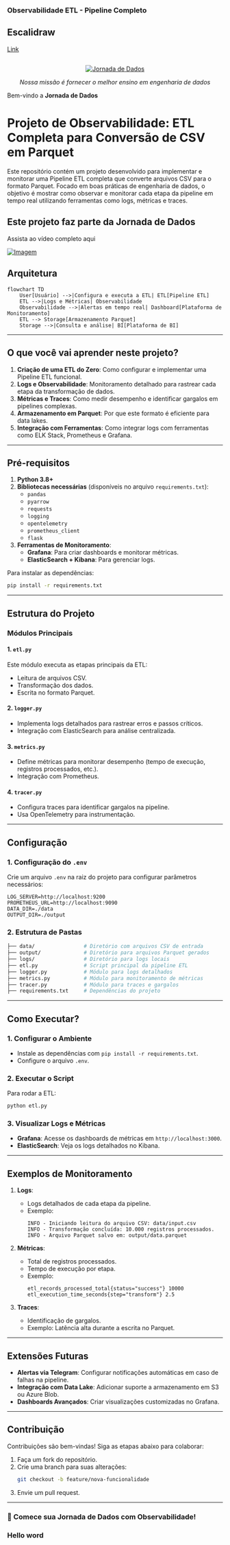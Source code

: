 ### Observabilidade ETL - Pipeline Completo

## Escalidraw

[Link](https://link.excalidraw.com/l/8pvW6zbNUnD/8YMdUcpuF1M)

##

<p align="center">
  <a href="https://suajornadadedados.com.br/"><img src="https://github.com/lvgalvao/data-engineering-roadmap/raw/main/pics/logo.png" alt="Jornada de Dados"></a>
</p>
<p align="center">
    <em>Nossa missão é fornecer o melhor ensino em engenharia de dados</em>
</p>

Bem-vindo a **Jornada de Dados**

# Projeto de Observabilidade: ETL Completa para Conversão de CSV em Parquet

Este repositório contém um projeto desenvolvido para implementar e monitorar uma Pipeline ETL completa que converte arquivos CSV para o formato Parquet. Focado em boas práticas de engenharia de dados, o objetivo é mostrar como observar e monitorar cada etapa da pipeline em tempo real utilizando ferramentas como logs, métricas e traces.

## Este projeto faz parte da Jornada de Dados

Assista ao vídeo completo aqui

[![Imagem](./pics/workshop_thumbnail.png)](https://youtube.com/live/z1EOlFV8g7g)

## Arquitetura

```mermaid
flowchart TD
    User[Usuário] -->|Configura e executa a ETL| ETL[Pipeline ETL]
    ETL -->|Logs e Métricas| Observabilidade
    Observabilidade -->|Alertas em tempo real| Dashboard[Plataforma de Monitoramento]
    ETL --> Storage[Armazenamento Parquet]
    Storage -->|Consulta e análise| BI[Plataforma de BI]
```

---

## O que você vai aprender neste projeto?

1. **Criação de uma ETL do Zero**: Como configurar e implementar uma Pipeline ETL funcional.
2. **Logs e Observabilidade**: Monitoramento detalhado para rastrear cada etapa da transformação de dados.
3. **Métricas e Traces**: Como medir desempenho e identificar gargalos em pipelines complexas.
4. **Armazenamento em Parquet**: Por que este formato é eficiente para data lakes.
5. **Integração com Ferramentas**: Como integrar logs com ferramentas como ELK Stack, Prometheus e Grafana.

---

## Pré-requisitos

1. **Python 3.8+**
2. **Bibliotecas necessárias** (disponíveis no arquivo `requirements.txt`):
   - `pandas`
   - `pyarrow`
   - `requests`
   - `logging`
   - `opentelemetry`
   - `prometheus_client`
   - `flask`
3. **Ferramentas de Monitoramento**:
   - **Grafana**: Para criar dashboards e monitorar métricas.
   - **ElasticSearch + Kibana**: Para gerenciar logs.

Para instalar as dependências:
```bash
pip install -r requirements.txt
```

---

## Estrutura do Projeto

### Módulos Principais

#### 1. **`etl.py`**
Este módulo executa as etapas principais da ETL:
- Leitura de arquivos CSV.
- Transformação dos dados.
- Escrita no formato Parquet.

#### 2. **`logger.py`**
- Implementa logs detalhados para rastrear erros e passos críticos.
- Integração com ElasticSearch para análise centralizada.

#### 3. **`metrics.py`**
- Define métricas para monitorar desempenho (tempo de execução, registros processados, etc.).
- Integração com Prometheus.

#### 4. **`tracer.py`**
- Configura traces para identificar gargalos na pipeline.
- Usa OpenTelemetry para instrumentação.

---

## Configuração

### 1. Configuração do `.env`
Crie um arquivo `.env` na raiz do projeto para configurar parâmetros necessários:
```env
LOG_SERVER=http://localhost:9200
PROMETHEUS_URL=http://localhost:9090
DATA_DIR=./data
OUTPUT_DIR=./output
```

### 2. Estrutura de Pastas
```bash
├── data/                # Diretório com arquivos CSV de entrada
├── output/              # Diretório para arquivos Parquet gerados
├── logs/                # Diretório para logs locais
├── etl.py               # Script principal da pipeline ETL
├── logger.py            # Módulo para logs detalhados
├── metrics.py           # Módulo para monitoramento de métricas
├── tracer.py            # Módulo para traces e gargalos
├── requirements.txt     # Dependências do projeto
```

---

## Como Executar?

### 1. Configurar o Ambiente
- Instale as dependências com `pip install -r requirements.txt`.
- Configure o arquivo `.env`.

### 2. Executar o Script
Para rodar a ETL:
```bash
python etl.py
```

### 3. Visualizar Logs e Métricas
- **Grafana**: Acesse os dashboards de métricas em `http://localhost:3000`.
- **ElasticSearch**: Veja os logs detalhados no Kibana.

---

## Exemplos de Monitoramento

1. **Logs**: 
   - Logs detalhados de cada etapa da pipeline.
   - Exemplo:
     ```plaintext
     INFO - Iniciando leitura do arquivo CSV: data/input.csv
     INFO - Transformação concluída: 10.000 registros processados.
     INFO - Arquivo Parquet salvo em: output/data.parquet
     ```

2. **Métricas**:
   - Total de registros processados.
   - Tempo de execução por etapa.
   - Exemplo:
     ```plaintext
     etl_records_processed_total{status="success"} 10000
     etl_execution_time_seconds{step="transform"} 2.5
     ```

3. **Traces**:
   - Identificação de gargalos.
   - Exemplo: Latência alta durante a escrita no Parquet.

---

## Extensões Futuras

- **Alertas via Telegram**: Configurar notificações automáticas em caso de falhas na pipeline.
- **Integração com Data Lake**: Adicionar suporte a armazenamento em S3 ou Azure Blob.
- **Dashboards Avançados**: Criar visualizações customizadas no Grafana.

---

## Contribuição

Contribuições são bem-vindas! Siga as etapas abaixo para colaborar:
1. Faça um fork do repositório.
2. Crie uma branch para suas alterações:
   ```bash
   git checkout -b feature/nova-funcionalidade
   ```
3. Envie um pull request.

---

### **🚀 Comece sua Jornada de Dados com Observabilidade!**

### Hello word


